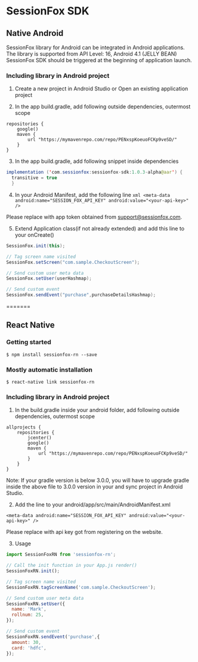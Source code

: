 
# SessionFox SDK

## Native Android

SessionFox library for Android can be integrated in Android applications. The library is supported from API Level: 16, Android 4.1 (JELLY BEAN)
SessionFox SDK should be triggered at the beginning of application launch.

### Including library in Android project

1. Create a new project in Android Studio or Open an existing application project

2. In the app build.gradle, add following outside dependencies, outermost scope

```
repositories {
    google()
    maven {
        url "https://mymavenrepo.com/repo/PENxspKoeuoFCKp9veSD/"
    }
}
```

3. In the app build.gradle, add following snippet inside dependencies
```java
implementation ('com.sessionfox:sessionfox-sdk:1.0.3-alpha@aar') {
  transitive = true
  }
```
    
4. In your Android Manifest, add the following line
```xml <meta-data android:name="SESSION_FOX_API_KEY" android:value="<your-api-key>" />```

Please replace  with app token obtained from support@sessionfox.com.

5. Extend Application class(if not already extended) and add this line to your onCreate()
```java
SessionFox.init(this);

// Tag screen name visited
SessionFox.setScreen("com.sample.CheckoutScreen");

// Send custom user meta data
SessionFox.setUser(userHashmap);

// Send custom event
SessionFox.sendEvent("purchase",purchaseDetailsHashmap);
```

=======

## React Native

### Getting started

`$ npm install sessionfox-rn --save`

### Mostly automatic installation

`$ react-native link sessionfox-rn`

### Including library in Android project

1. In the build.gradle inside your android folder, add following outside dependencies, outermost scope
```
allprojects {
    repositories {
        jcenter()
        google()
        maven {
            url "https://mymavenrepo.com/repo/PENxspKoeuoFCKp9veSD/"
        }
    }
}
```
Note: If your gradle version is below 3.0.0, you will have to upgrade gradle inside the above file to 3.0.0 version in your <Project>and sync project in Android Studio.

2. Add the line to your android/app/src/main/AndroidManifest.xml
``` 
<meta-data android:name="SESSION_FOX_API_KEY" android:value="<your-api-key>" />
```
Please replace with api key got from registering on the website.

3. Usage
```javascript
import SessionFoxRN from 'sessionfox-rn';

// Call the init function in your App.js render()
SessionFoxRN.init();

// Tag screen name visited
SessionFoxRN.tagScreenName('com.sample.CheckoutScreen');

// Send custom user meta data
SessionFoxRN.setUser({
  name: 'Mark',
  rollnum: 25,
});

// Send custom event
SessionFoxRN.sendEvent('purchase',{
  amount: 30,
  card: 'hdfc',
});
```
  

